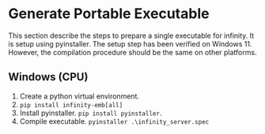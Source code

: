 # Generate Portable Executable

This section describe the steps to prepare a single executable for infinity.
It is setup using pyinstaller. The setup step has been verified on Windows 11.
However, the compilation procedure should be the same on other platforms.

## Windows (CPU)
1. Create a python virtual environment.
2. `pip install infinity-emb[all]`
4. Install pyinstaller. `pip install pyinstaller`.
5. Compile executable. `pyinstaller .\infinity_server.spec`